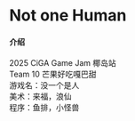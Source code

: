 # Not one Human

#### 介绍
2025 CiGA Game Jam 椰岛站<br>
Team 10 芒果好吃嘎巴甜<br>
游戏名：没一个是人<br>
美术：来福，浪仙<br>
程序：鱼排，小怪兽<br>



